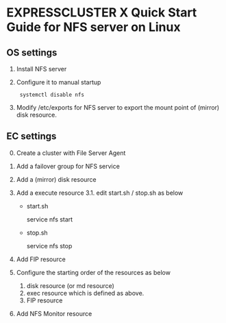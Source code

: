 # EXPRESSCLUSTER X Quick Start Guide for NFS server on Linux

## OS settings

1. Install NFS server
2. Configure it to manual startup

		systemctl disable nfs

3. Modify /etc/exports for NFS server to export the mount point of (mirror) disk resource.

## EC settings

0. Create a cluster with File Server Agent
1. Add a failover group for NFS service
2. Add a (mirror) disk resource
3. Add a execute resource
3.1. edit start.sh / stop.sh as below

	- start.sh

		service nfs start

	- stop.sh

		service nfs stop
4. Add FIP resource 
5. Configure the starting order of the resources as below

	1. disk resource (or md resource)
	2. exec resource which is defined as above.
	3. FIP resource

6. Add NFS Monitor resource